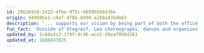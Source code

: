 ```yaml
---
id: 29626920-2d13-4fbe-975c-66990560436e
origin: d49686a1-c8af-4f8b-8d90-a288a43b4b63
description: '... supports our vision by being part of both the office team and the orchestra, as a dancing project manager. Additionally she is a head of the stage team in some of the productions.'
fun_fact: 'Outside of Stegreif, Lea choreographs, dances and organizes for her company Dancevertise.'
updated_by: 5c84a3c2-1f9f-4c46-ace2-d9eaf068d261
updated_at: 1686047025
---
```

